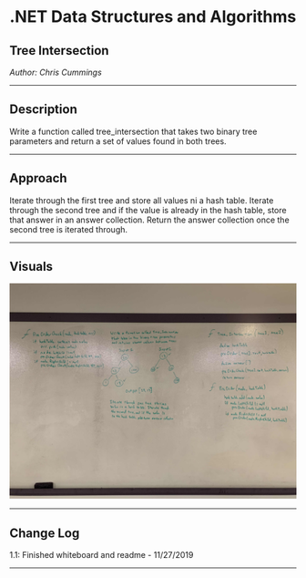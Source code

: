 # .NET Data Structures and Algorithms

## Tree Intersection

*Author: Chris Cummings*

---

## Description

Write a function called tree_intersection that takes two binary tree parameters and
return a set of values found in both trees.

---

## Approach

Iterate through the first tree and store all values ni a hash table. Iterate through the second tree and if
the value is already in the hash table, store that answer in an answer collection. Return the answer collection
once the second tree is iterated through.

---

## Visuals
![Binary Search Whiteboard](../../assets/treeIntersection.jpg)

---

## Change Log

1.1: Finished whiteboard and readme - 11/27/2019

---

